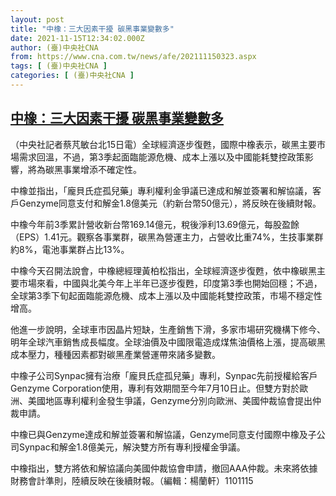 ```yaml
---
layout: post
title: "中橡：三大因素干擾 碳黑事業變數多"
date: 2021-11-15T12:34:02.000Z
author: (臺)中央社CNA
from: https://www.cna.com.tw/news/afe/202111150323.aspx
tags: [ (臺)中央社CNA ]
categories: [ (臺)中央社CNA ]
---
```

<!--1636979642000-->
[中橡：三大因素干擾 碳黑事業變數多](https://www.cna.com.tw/news/afe/202111150323.aspx)
------

<div>
<div></div><div><p>（中央社記者蔡芃敏台北15日電）全球經濟逐步復甦，國際中橡表示，碳黑主要市場需求回溫，不過，第3季起面臨能源危機、成本上漲以及中國能耗雙控政策影響，將為碳黑事業增添不確定性。</p><p>中橡並指出，「龐貝氏症孤兒藥」專利權利金爭議已達成和解並簽署和解協議，客戶Genzyme同意支付和解金1.8億美元（約新台幣50億元），將反映在後續財報。</p><p>中橡今年前3季累計營收新台幣169.14億元，稅後淨利13.69億元，每股盈餘（EPS）1.41元。觀察各事業群，碳黑為營運主力，占營收比重74%，生技事業群約8%，電池事業群占比13%。</p><p>中橡今天召開法說會，中橡總經理黃柏松指出，全球經濟逐步復甦，依中橡碳黑主要市場來看，中國與北美今年上半年已逐步復甦，印度第3季也開始回穩；不過，全球第3季下旬起面臨能源危機、成本上漲以及中國能耗雙控政策，市場不穩定性增高。</p><p>他進一步說明，全球車市因晶片短缺，生產銷售下滑，多家市場研究機構下修今、明年全球汽車銷售成長幅度。全球油價及中國限電造成煤焦油價格上漲，提高碳黑成本壓力，種種因素都對碳黑產業營運帶來諸多變數。</p><p>中橡子公司Synpac擁有治療「龐貝氏症孤兒藥」專利，Synpac先前授權給客戶Genzyme Corporation使用，專利有效期間至今年7月10日止。但雙方對於歐洲、美國地區專利權利金發生爭議，Genzyme分別向歐洲、美國仲裁協會提出仲裁申請。</p><p>中橡已與Genzyme達成和解並簽署和解協議，Genzyme同意支付國際中橡及子公司Synpac和解金1.8億美元，解決雙方所有專利授權金爭議。</p><p>中橡指出，雙方將依和解協議向美國仲裁協會申請，撤回AAA仲裁。未來將依據財務會計準則，陸續反映在後續財報。（編輯：楊蘭軒）1101115</p></div>
</div>
